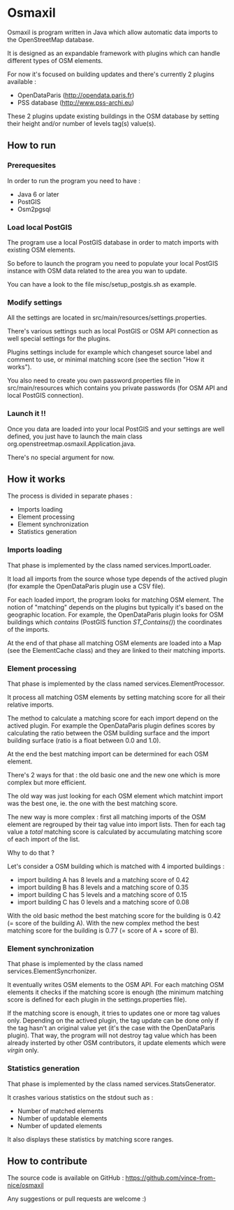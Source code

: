 # Osmaxil #

Osmaxil is program written in Java which allow automatic data imports to the OpenStreetMap database.

It is designed as an expandable framework with plugins which can handle different types of OSM elements.

For now it's focused on building updates and there's currently 2 plugins available :
* OpenDataParis (http://opendata.paris.fr)
* PSS database (http://www.pss-archi.eu)

These 2 plugins update existing buildings in the OSM database by setting their height and/or number of levels tag(s) value(s).

## How to run ##

### Prerequesites ###

In order to run the program you need to have :
* Java 6 or later
* PostGIS
* Osm2pgsql

### Load local PostGIS ###

The program use a local PostGIS database in order to match imports with existing OSM elements.

So before to launch the program you need to populate your local PostGIS instance with OSM data related to the area you wan to update.

You can have a look to the file misc/setup_postgis.sh as example.

### Modify settings ###

All the settings are located in src/main/resources/settings.properties.

There's various settings such as local PostGIS or OSM API connection as well special settings for the plugins.

Plugins settings include for example which changeset source label and comment to use, or minimal matching score (see the section "How it works"). 

You also need to create you own password.properties file in src/main/resources which contains you private passwords (for OSM API and local PostGIS connection).

### Launch it !! ###

Once you data are loaded into your local PostGIS and your settings are well defined, you just have to launch the main class org.openstreetmap.osmaxil.Application.java. 

There's no special argument for now.

## How it works ##

The process is divided in separate phases :
* Imports loading
* Element processing
* Element synchronization
* Statistics generation

### Imports loading ###

That phase is implemented by the class named services.ImportLoader.

It load all imports from the source whose type depends of the actived plugin (for example the OpenDataParis plugin use a CSV file).

For each loaded import, the program looks for matching OSM element. The notion of "matching" depends on the plugins but typically it's based on the geographic location. For example, the OpenDataParis plugin looks for OSM buildings which *contains* (PostGIS function *ST_Contains()*) the coordinates of the imports.  

At the end of that phase all matching OSM elements are loaded into a Map (see the ElementCache class) and they are linked to their matching imports.

### Element processing ###

That phase is implemented by the class named services.ElementProcessor.

It process all matching OSM elements by setting matching score for all their relative imports. 

The method to calculate a matching score for each import depend on the actived plugin. For example the OpenDataParis plugin defines scores by calculating the ratio between the OSM building surface and the import building surface (ratio is a float between 0.0 and 1.0).

At the end the best matching import can be determined for each OSM element.

There's 2 ways for that : the old basic one and the new one which is more complex but more efficient.

The old way was just looking for each OSM element which matchint import was the best one, ie. the one with the best matching score.

The new way is more complex : first all matching imports of the OSM element are regrouped by their tag value into import lists. Then for each tag value a *total* matching score is calculated by accumulating matching score of each import of the list. 

Why to do that ? 

Let's consider a OSM building which is matched with 4 imported buildings :
- import building A has 8 levels and a matching score of 0.42
- import building B has 8 levels and a matching score of 0.35
- import building C has 5 levels and a matching score of 0.15
- import building C has 0 levels and a matching score of 0.08

With the old basic method the best matching score for the building is 0.42 (= score of the building A).
With the new complex method the best matching score for the building is 0.77 (= score of A + score of B).


### Element synchronization ###

That phase is implemented by the class named services.ElementSyncrhonizer.

It eventually writes OSM elements to the OSM API. For each matching OSM elements it checks if the matching score is enough (the minimum matching score is defined for each plugin in the settings.properties file).

If the matching score is enough, it tries to updates one or more tag values only. Depending on the actived plugin, the tag update can be done only if the tag hasn't an original value yet (it's the case with the OpenDataParis plugin). That way, the program will not destroy tag value which has been already insterted by other OSM contributors, it update elements which were *virgin* only.

### Statistics generation ###

That phase is implemented by the class named services.StatsGenerator.

It crashes various statistics on the stdout such as :
* Number of matched elements
* Number of updatable elements
* Number of updated elements

It also displays these statistics by matching score ranges.


## How to contribute ##

The source code is available on GitHub : https://github.com/vince-from-nice/osmaxil

Any suggestions or pull requests are welcome :)

